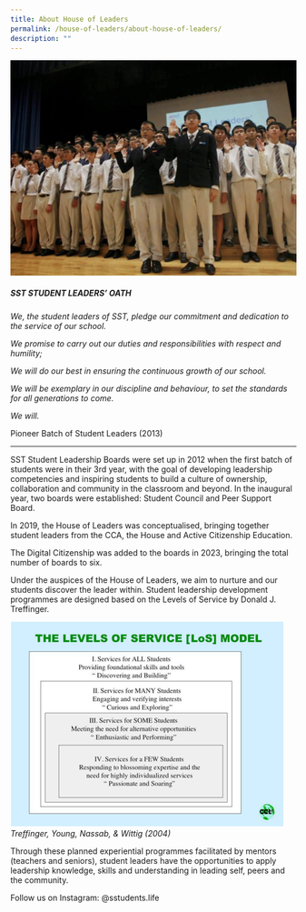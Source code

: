 ```yaml
---
title: About House of Leaders
permalink: /house-of-leaders/about-house-of-leaders/
description: ""
---
```

![](/images/House%20of%20Leaders/house%20of%20leader%2001.png)

##### SST STUDENT LEADERS’ OATH
*We, the student leaders of SST,
pledge our commitment and dedication to the service of our school.*

*We promise to carry out our duties and responsibilities with respect and humility;*

*We will do our best in ensuring the continuous growth of our school.*

*We will be exemplary in our discipline and behaviour,
to set the standards for all generations to come.*

*We will.*

Pioneer Batch of Student Leaders (2013)


***

SST Student Leadership Boards were set up in 2012 when the first batch of students were in their 3rd year, with the goal of developing leadership competencies and inspiring students to build a culture of ownership, collaboration and community in the classroom and beyond. In the inaugural year, two boards were established: Student Council and Peer Support Board. 

In 2019, the House of Leaders was conceptualised, bringing together student leaders from the CCA, the House and Active Citizenship Education.

The Digital Citizenship was added to the boards in 2023, bringing the total number of boards to six.

Under the auspices of the House of Leaders, we aim to nurture and our students discover the leader within. Student leadership development programmes are designed based on the Levels of Service by Donald J. Treffinger.


![](/images/House%20of%20Leaders/house%20of%20leader%2002.png)
*Treffinger, Young, Nassab, &amp; Wittig (2004)*


Through these planned experiential programmes facilitated by mentors (teachers and seniors), student leaders have the opportunities to apply leadership knowledge, skills and understanding in leading self, peers and the community.

Follow us on Instagram: @sstudents.life